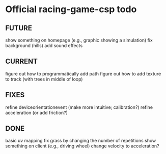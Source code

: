 # Official racing-game-csp todo

## FUTURE
show something on homepage (e.g., graphic showing a simulation)
fix background (hills)
add sound effects

## CURRENT
figure out how to programmatically add path
figure out how to add texture to track (with trees in middle of loop)

## FIXES
refine deviceorientationevent (make more intuitive; calibration?)
refine acceleration (or add friction?)

## DONE
basic uv mapping
fix grass by changing the number of repetitions
show something on client (e.g., driving wheel)
change velocity to acceleration?
